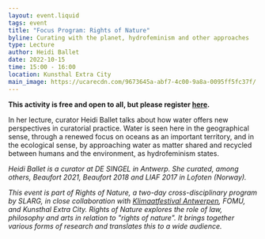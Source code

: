 ```yaml
---
layout: event.liquid
tags: event
title: "Focus Program: Rights of Nature"
byline: Curating with the planet, hydrofeminism and other approaches
type: Lecture
author: Heidi Ballet
date: 2022-10-15
time: 15:00 - 16:00
location: Kunsthal Extra City
main_image: https://ucarecdn.com/9673645a-abf7-4c00-9a8a-0095ff5fc37f/
---
```

**This activity is free and open to all, but please register [here](https://calendly.com/extra-city/rightsofnature1?month=2022-10).** 

In her lecture, curator Heidi Ballet talks about how water offers new perspectives in curatorial practice. Water is seen here in the geographical sense, through a renewed focus on oceans as an important territory, and in the ecological sense, by approaching water as matter shared and recycled between humans and the environment, as hydrofeminism states.

*Heidi Ballet is a curator at DE SINGEL in Antwerp. She curated, among others, Beaufort 2021, Beaufort 2018 and LIAF 2017 in Lofoten (Norway).*

*This event is part of Rights of Nature, a two-day cross-disciplinary program by SLARG, in close collaboration with [Klimaatfestival Antwerpen](https://www.klimaatfestivalantwerpen.be/nl), FOMU, and Kunsthal Extra City. Rights of Nature explores the role of law, philosophy and arts in relation to "rights of nature". It brings together various forms of research and translates this to a wide audience.*